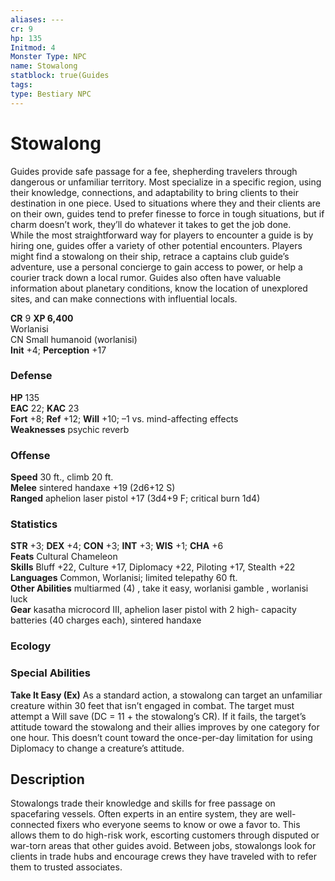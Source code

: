 ```yaml
---
aliases: ---
cr: 9
hp: 135
Initmod: 4
Monster Type: NPC
name: Stowalong
statblock: true(Guides
tags: 
type: Bestiary NPC
---
```


# Stowalong

Guides provide safe passage for a fee, shepherding travelers through dangerous or unfamiliar territory. Most specialize in a specific region, using their knowledge, connections, and adaptability to bring clients to their destination in one piece. Used to situations where they and their clients are on their own, guides tend to prefer finesse to force in tough situations, but if charm doesn’t work, they’ll do whatever it takes to get the job done.  
While the most straightforward way for players to encounter a guide is by hiring one, guides offer a variety of other potential encounters. Players might find a stowalong on their ship, retrace a captains club guide’s adventure, use a personal concierge to gain access to power, or help a courier track down a local rumor. Guides also often have valuable information about planetary conditions, know the location of unexplored sites, and can make connections with influential locals.

**CR** 9
**XP 6,400**  
Worlanisi  
CN Small humanoid (worlanisi)  
**Init** +4; **Perception** +17  

### Defense

**HP** 135  
**EAC** 22; **KAC** 23  
**Fort** +8; **Ref** +12; **Will** +10; –1 vs. mind-affecting effects  
**Weaknesses** psychic reverb

### Offense

**Speed** 30 ft., climb 20 ft.  
**Melee** sintered handaxe +19 (2d6+12 S)  
**Ranged** aphelion laser pistol +17 (3d4+9 F; critical burn 1d4)

### Statistics

**STR** +3; **DEX** +4; **CON** +3; **INT** +3; **WIS** +1; **CHA** +6  
**Feats** Cultural Chameleon  
**Skills** Bluff +22, Culture +17, Diplomacy +22, Piloting +17, Stealth +22  
**Languages** Common, Worlanisi; limited telepathy 60 ft.  
**Other Abilities** multiarmed (4) , take it easy, worlanisi gamble , worlanisi luck  
**Gear** kasatha microcord III, aphelion laser pistol with 2 high- capacity batteries (40 charges each), sintered handaxe

### Ecology

### Special Abilities

**Take It Easy (Ex)** As a standard action, a stowalong can target an unfamiliar creature within 30 feet that isn’t engaged in combat. The target must attempt a Will save (DC = 11 + the stowalong’s CR). If it fails, the target’s attitude toward the stowalong and their allies improves by one category for one hour. This doesn’t count toward the once-per-day limitation for using Diplomacy to change a creature’s attitude.

## Description

Stowalongs trade their knowledge and skills for free passage on spacefaring vessels. Often experts in an entire system, they are well-connected fixers who everyone seems to know or owe a favor to. This allows them to do high-risk work, escorting customers through disputed or war-torn areas that other guides avoid. Between jobs, stowalongs look for clients in trade hubs and encourage crews they have traveled with to refer them to trusted associates.